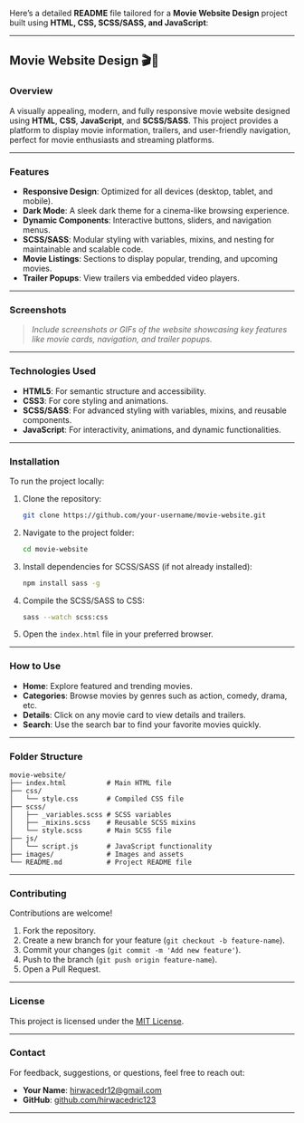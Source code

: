 Here’s a detailed **README** file tailored for a **Movie Website Design** project built using **HTML, CSS, SCSS/SASS, and JavaScript**:

---

## Movie Website Design 🎬🍿

### Overview  
A visually appealing, modern, and fully responsive movie website designed using **HTML**, **CSS**, **JavaScript**, and **SCSS/SASS**. This project provides a platform to display movie information, trailers, and user-friendly navigation, perfect for movie enthusiasts and streaming platforms.

---

### Features  
- **Responsive Design**: Optimized for all devices (desktop, tablet, and mobile).  
- **Dark Mode**: A sleek dark theme for a cinema-like browsing experience.  
- **Dynamic Components**: Interactive buttons, sliders, and navigation menus.  
- **SCSS/SASS**: Modular styling with variables, mixins, and nesting for maintainable and scalable code.  
- **Movie Listings**: Sections to display popular, trending, and upcoming movies.  
- **Trailer Popups**: View trailers via embedded video players.  

---

### Screenshots  
> *Include screenshots or GIFs of the website showcasing key features like movie cards, navigation, and trailer popups.*

---

### Technologies Used  
- **HTML5**: For semantic structure and accessibility.  
- **CSS3**: For core styling and animations.  
- **SCSS/SASS**: For advanced styling with variables, mixins, and reusable components.  
- **JavaScript**: For interactivity, animations, and dynamic functionalities.  

---

### Installation  
To run the project locally:  

1. Clone the repository:  
   ```bash
   git clone https://github.com/your-username/movie-website.git
   ```

2. Navigate to the project folder:  
   ```bash
   cd movie-website
   ```

3. Install dependencies for SCSS/SASS (if not already installed):  
   ```bash
   npm install sass -g
   ```

4. Compile the SCSS/SASS to CSS:  
   ```bash
   sass --watch scss:css
   ```

5. Open the `index.html` file in your preferred browser.

---

### How to Use  
- **Home**: Explore featured and trending movies.  
- **Categories**: Browse movies by genres such as action, comedy, drama, etc.  
- **Details**: Click on any movie card to view details and trailers.  
- **Search**: Use the search bar to find your favorite movies quickly.  

---

### Folder Structure  
```plaintext
movie-website/
├── index.html          # Main HTML file
├── css/
│   └── style.css       # Compiled CSS file
├── scss/
│   ├── _variables.scss # SCSS variables
│   ├── _mixins.scss    # Reusable SCSS mixins
│   └── style.scss      # Main SCSS file
├── js/
│   └── script.js       # JavaScript functionality
├── images/             # Images and assets
└── README.md           # Project README file
```

---

### Contributing  
Contributions are welcome!  

1. Fork the repository.  
2. Create a new branch for your feature (`git checkout -b feature-name`).  
3. Commit your changes (`git commit -m 'Add new feature'`).  
4. Push to the branch (`git push origin feature-name`).  
5. Open a Pull Request.  

---

### License  
This project is licensed under the [MIT License](LICENSE).

---

### Contact  
For feedback, suggestions, or questions, feel free to reach out:  
- **Your Name**: [hirwacedr12@gmail.com](mailto:hirwacedr12@gmail.com)  
- **GitHub**: [github.com/hirwacedric123](https://github.com/hirwacedric123)  

---



